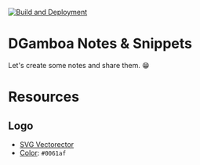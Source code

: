 [![Build and Deployment](https://github.com/difegam/notes/actions/workflows/build_docs.yml/badge.svg)](https://github.com/difegam/notes/actions/workflows/build_docs.yml)

# DGamboa Notes & Snippets

Let's create some notes and share them. 😁

# Resources

## Logo

- [SVG Vectorector][1]
- [Color][2]: `#0061af`

[1]: https://www.svgrepo.com/svg/528182/code-file
[2]: https://venngage.com/tools/accessible-color-palette-generator
